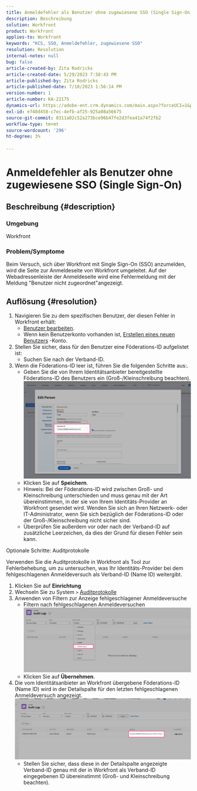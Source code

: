 ```yaml
---
title: Anmeldefehler als Benutzer ohne zugewiesene SSO (Single Sign-On)
description: Beschreibung
solution: Workfront
product: Workfront
applies-to: Workfront
keywords: "KCS, SSO, Anmeldefehler, zugewiesene SSO"
resolution: Resolution
internal-notes: null
bug: false
article-created-by: Zita Rodricks
article-created-date: 5/29/2023 7:58:43 PM
article-published-by: Zita Rodricks
article-published-date: 7/10/2023 1:56:14 PM
version-number: 1
article-number: KA-22175
dynamics-url: https://adobe-ent.crm.dynamics.com/main.aspx?forceUCI=1&pagetype=entityrecord&etn=knowledgearticle&id=12f30130-5bfe-ed11-8f6e-6045bd006704
exl-id: e748d458-c7ec-4efb-af25-925a08a56675
source-git-commit: 0311a02c52a273bce96b47fe2d3fea41a74f2fb2
workflow-type: tm+mt
source-wordcount: '296'
ht-degree: 3%

---
```


# Anmeldefehler als Benutzer ohne zugewiesene SSO (Single Sign-On)

## Beschreibung {#description}


### Umgebung

Workfront

### Problem/Symptome

Beim Versuch, sich über Workfront mit Single Sign-On (SSO) anzumelden, wird die Seite zur Anmeldeseite von Workfront umgeleitet. Auf der Webadressenleiste der Anmeldeseite wird eine Fehlermeldung mit der Meldung &quot;Benutzer nicht zugeordnet&quot;angezeigt.


## Auflösung {#resolution}


1. Navigieren Sie zu dem spezifischen Benutzer, der diesen Fehler in Workfront erhält:
   - [Benutzer bearbeiten](https://experienceleague.adobe.com/docs/workfront/using/administration-and-setup/add-users/create-manage-users/edit-a-users-profile.html?lang=en).
   - Wenn kein Benutzerkonto vorhanden ist, [Erstellen eines neuen Benutzers](https://experienceleague.adobe.com/docs/workfront/using/administration-and-setup/add-users/create-manage-users/add-users.html?lang=en) -Konto.
2. Stellen Sie sicher, dass für den Benutzer eine Föderations-ID aufgelistet ist:
   - Suchen Sie nach der Verband-ID.
3. Wenn die Föderations-ID leer ist, führen Sie die folgenden Schritte aus:.
   - Geben Sie die von Ihrem Identitätsanbieter bereitgestellte Föderations-ID des Benutzers ein (Groß-/Kleinschreibung beachten).![](assets/60d91e83-e81c-ee11-8f6e-6045bd006268.png)
   - Klicken Sie auf <b>Speichern</b>.
   - Hinweis: Bei der Föderations-ID wird zwischen Groß- und Kleinschreibung unterschieden und muss genau mit der Art übereinstimmen, in der sie von Ihrem Identitäts-Provider an Workfront gesendet wird. Wenden Sie sich an Ihren Netzwerk- oder IT-Administrator, wenn Sie sich bezüglich der Föderations-ID oder der Groß-/Kleinschreibung nicht sicher sind.
   - Überprüfen Sie außerdem vor oder nach der Verband-ID auf zusätzliche Leerzeichen, da dies der Grund für diesen Fehler sein kann.




Optionale Schritte: Auditprotokolle

Verwenden Sie die Auditprotokolle in Workfront als Tool zur Fehlerbehebung, um zu untersuchen, was Ihr Identitäts-Provider bei dem fehlgeschlagenen Anmeldeversuch als Verband-ID (Name ID) weitergibt.

1. Klicken Sie auf <b>Einrichtung</b>
2. Wechseln Sie zu System `>`  [Auditprotokolle](https://experienceleague.adobe.com/docs/workfront/using/administration-and-setup/add-users/create-manage-users/audit-logs.html?lang=en)
3. Anwenden von Filtern zur Anzeige fehlgeschlagener Anmeldeversuche
   - Filtern nach fehlgeschlagenen Anmeldeversuchen ![](assets/536bf45b-e81c-ee11-8f6e-6045bd006268.png)
   - Klicken Sie auf <b>Übernehmen</b>.
4. Die vom Identitätsanbieter an Workfront übergebene Föderations-ID (Name ID) wird in der Detailspalte für den letzten fehlgeschlagenen Anmeldeversuch angezeigt.![](assets/d6dec0af-e81c-ee11-8f6e-6045bd006268.png)
   - Stellen Sie sicher, dass diese in der Detailspalte angezeigte Verband-ID genau mit der in Workfront als Verband-ID eingegebenen ID übereinstimmt (Groß- und Kleinschreibung beachten).
